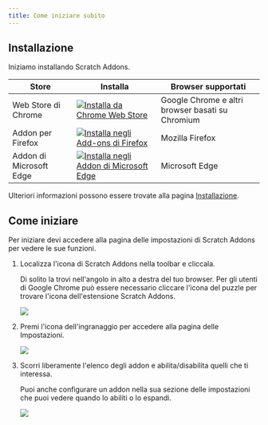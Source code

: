 ```yaml
---
title: Come iniziare subito
---
```


## Installazione

Iniziamo installando Scratch Addons.

| Store | Installa | Browser supportati |
| - | - | - |
| Web Store di Chrome | [![Installa da Chrome Web Store](https://img.shields.io/chrome-web-store/v/fbeffbjdlemaoicjdapfpikkikjoneco?style=flat-square&logo=google-chrome&logoColor=white&label=install&color=4285F4)](https://chrome.google.com/webstore/detail/fbeffbjdlemaoicjdapfpikkikjoneco) | Google Chrome e altri browser basati su Chromium
| Addon per Firefox | [![Installa negli Add-ons di Firefox](https://img.shields.io/amo/v/scratch-messaging-extension?style=flat-square&logo=firefox-browser&logoColor=white&label=install&color=FF7139)](https://addons.mozilla.org/firefox/addon/scratch-messaging-extension/) | Mozilla Firefox
| Addon di Microsoft Edge | [![Installa negli Addon di Microsoft Edge](https://img.shields.io/badge/dynamic/json?style=flat-square&logo=microsoftedge&logoColor=white&label=install&color=0078D7&prefix=v&query=%24.version&url=https%3A%2F%2Fmicrosoftedge.microsoft.com%2Faddons%2Fgetproductdetailsbycrxid%2Filiepgjnemckemgnledoipfiilhajdjj)](https://microsoftedge.microsoft.com/addons/detail/iliepgjnemckemgnledoipfiilhajdjj) | Microsoft Edge

Ulteriori informazioni possono essere trovate alla pagina [Installazione](../installing).


## Come iniziare

Per iniziare devi accedere alla pagina delle impostazioni di Scratch Addons per vedere le sue funzioni.

1. Localizza l'icona di Scratch Addons nella toolbar e cliccala.

   Di solito la trovi nell'angolo in alto a destra del tuo browser. Per gli utenti di Google Chrome può essere necessario cliccare l'icona del puzzle per trovare l'icona dell'estensione Scratch Addons.

   ![](/assets/img/getting-started/step-1.png)

2. Premi l'icona dell'ingranaggio per accedere alla pagina delle Impostazioni.

   ![](/assets/img/getting-started/step-2.png)

3. Scorri liberamente l'elenco degli addon e abilita/disabilita quelli che ti interessa.

   Puoi anche configurare un addon nella sua sezione delle impostazioni che puoi vedere quando lo abiliti o lo espandi.

   ![](/assets/img/getting-started/step-3.png)